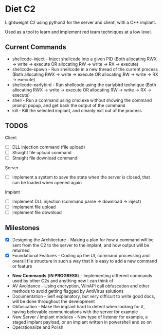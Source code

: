 # Diet C2
Lightweight C2 using python3 for the server and client, with a C++ implant.

Used as a tool to learn and implement red team techniques at a low level.

## Current Commands

- shellcode-inject - Inject shellcode into a given PID (Both allocating RWX -> write -> execute OR allocating RW -> write -> RX -> execute)
- shellcode-spawn - Run shellcode in a new thread of the current process (Both allocating RWX -> write -> execute OR allocating RW -> write -> RX -> execute)
- shellcode-earlybird - Run shellcode using the earlybird technique (Both allocating RWX -> write -> execute OR allocating RW -> write -> RX -> execute)
- shell - Run a command using cmd.exe without showing the command prompt popup, and get back the output of the command
- kill - Kill the selected implant, and cleanly exit out of the process 

## TODOS

Client
- [ ] DLL injection command (file upload)
- [ ] Straight file upload command
- [ ] Straight file download command

Server
- [ ] Implement a system to save the state when the server is closed, that can be loaded when opened again

Implant
- [ ] Implement DLL injection (command parse -> download -> inject)
- [ ] Implement file upload
- [ ] Implement file download

## Milestones

- [x] Designing the Architecture - Making a plan for *how* a command will be sent from the C2 to the server to the implant, and how output will be returned
- [x] Foundational Features - Coding up the UI, command processing and overall file structure in such a way that it is easy to add a new command or feature
- **New Commands** (**IN PROGRESS**) - Implementing different commands used by other C2s and anything new I can think of
- AV Avoidance - Using encryption, WinAPI call obfuscation and other methods to avoid getting flagged by AntiVirus solutions
- Documentation - Self explanatory, but very difficult to write good docs, will be done throughout the development
- Obfuscation - Make the implant hard to detect when looking for it, having believable communications with the server for example
- New Server / Implant modules - New type of listener for example, a staged implant payload, or an implant written in powershell and so on
- Operationalize and Polish
